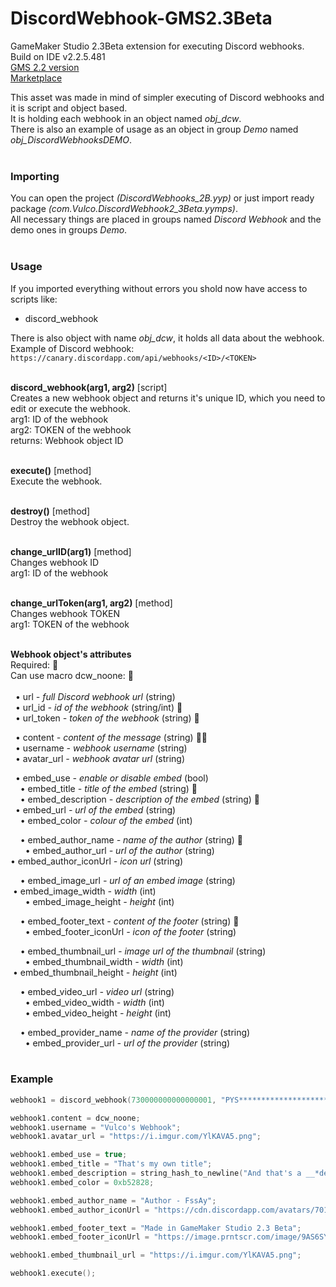 # DiscordWebhook-GMS2.3Beta
 GameMaker Studio 2.3Beta extension for executing Discord webhooks.
Build on IDE v2.2.5.481 <br>
[GMS 2.2 version](https://github.com/DmitrijVC/DiscordWebhook-GMS2) <br>
[Marketplace]()

This asset was made in mind of simpler executing of Discord webhooks and it is script and object based. <br>
It is holding each webhook in an object named *obj_dcw*. <br>
There is also an example of usage as an object in group *Demo* named *obj_DiscordWebhooksDEMO*. <br>
<br>

### Importing
You can open the project *(DiscordWebhooks_2B.yyp)* or just import ready package *(com.Vulco.DiscordWebhook2_3Beta.yymps)*. <br>
All necessary things are placed in groups named *Discord Webhook* and the demo ones in groups *Demo*. <br>
<br>

### Usage
If you imported everything without errors you shold now have access to scripts like:

  - discord_webhook

There is also object with name *obj_dcw*, it holds all data about the webhook. <br>
Example of Discord webhook: <br>
`https://canary.discordapp.com/api/webhooks/<ID>/<TOKEN>` <br>
<br>


**discord_webhook(arg1, arg2)** [script] <br>
Creates a new webhook object and returns it's unique ID, which you need to edit or execute the webhook. <br>
arg1: ID of the webhook <br> 
arg2: TOKEN of the webhook <br> 
returns: Webhook object ID <br>
<br>


**execute()** [method] <br>
Execute the webhook. <br>
<br>

**destroy()** [method] <br>
Destroy the webhook object. <br>
<br>

**change_urlID(arg1)** [method] <br>
Changes webhook ID <br>
arg1: ID of the webhook <br> 
<br>

**change_urlToken(arg1, arg2)** [method] <br>
Changes webhook TOKEN <br>
arg1: TOKEN of the webhook <br> 
<br>


**Webhook object's attributes** <br>
Required: 🔹 <br>
Can use macro dcw_noone: 🔸 <br><br>
­ ­ • url *- full Discord webhook url* (string) <br>
­ ­ • url_id *- id of the webhook* (string/int) 🔹 <br>
­ ­ • url_token *- token of the webhook* (string) 🔹 <br>
  
­ ­ • content *- content of the message* (string) 🔹🔸 <br>
­ ­ • username *- webhook username* (string) <br>
­ ­ • avatar_url *- webhook avatar url* (string) <br>
  
­ ­ • embed_use *- enable or disable embed* (bool) <br>
­ ­ ­ ­ • embed_title *- title of the embed* (string) 🔸 <br>
­ ­ ­ ­ • embed_description *- description of the embed* (string) 🔸 <br>
­ ­ ­ ­ • embed_url *- url of the embed* (string) <br>
­ ­ ­ ­ • embed_color *- colour of the embed* (int) <br>
  
­ ­ ­ ­ • embed_author_name *- name of the author* (string) 🔸 <br>
­ ­ ­ ­ ­ ­ • embed_author_url *- url of the author* (string) <br>
­ ­ ­ ­ ­ ­ • embed_author_iconUrl *- icon url* (string) <br>
  
­ ­ ­ ­ • embed_image_url *- url of an embed image* (string) <br>
­ ­ ­ ­ ­ ­ • embed_image_width *- width* (int) <br>
­ ­ ­ ­ ­ ­ • embed_image_height *- height* (int) <br>
  
­ ­ ­ ­ • embed_footer_text *- content of the footer* (string) 🔸 <br>
­ ­ ­ ­ ­ ­ • embed_footer_iconUrl *- icon of the footer* (string) <br>
  
­ ­ ­ ­ • embed_thumbnail_url *- image url of the thumbnail* (string) <br>
­ ­ ­ ­ ­ ­ • embed_thumbnail_width *- width* (int) <br>
­ ­ ­ ­ ­ ­ • embed_thumbnail_height *- height* (int) <br>
  
­ ­ ­ ­ • embed_video_url  *- video url* (string) <br>
­ ­ ­ ­ ­ ­ • embed_video_width *- width* (int) <br>
­ ­ ­ ­ ­ ­ • embed_video_height *- height* (int) <br>
  
­ ­ ­ ­ • embed_provider_name *- name of the provider* (string) <br>
­ ­ ­ ­ ­ ­ • embed_provider_url *- url of the provider* (string) <br>
<br>

### Example
```cpp
webhook1 = discord_webhook(730000000000000001, "PYS*************************************************************7QH8");

webhook1.content = dcw_noone;
webhook1.username = "Vulco's Webhook";
webhook1.avatar_url = "https://i.imgur.com/YlKAVA5.png";

webhook1.embed_use = true;
webhook1.embed_title = "That's my own title";
webhook1.embed_description = string_hash_to_newline("And that's a __*description*__#in multiple lines!!");
webhook1.embed_color = 0xb52828;

webhook1.embed_author_name = "Author - FssAy";
webhook1.embed_author_iconUrl = "https://cdn.discordapp.com/avatars/701563061735129138/8dea766fcfd4cb02809ad59032d4eaa0.png";

webhook1.embed_footer_text = "Made in GameMaker Studio 2.3 Beta";
webhook1.embed_footer_iconUrl = "https://image.prntscr.com/image/9AS6SYxWSdS_cBt47VDvlw.png";

webhook1.embed_thumbnail_url = "https://i.imgur.com/YlKAVA5.png";

webhook1.execute();
```
<br>
